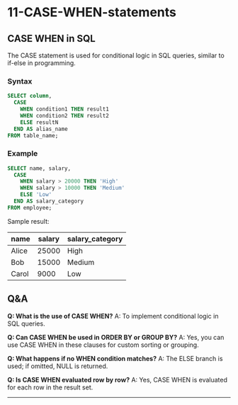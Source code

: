 # 11-CASE-WHEN-statements

## CASE WHEN in SQL
The CASE statement is used for conditional logic in SQL queries, similar to if-else in programming.

### Syntax
```sql
SELECT column,
  CASE
    WHEN condition1 THEN result1
    WHEN condition2 THEN result2
    ELSE resultN
  END AS alias_name
FROM table_name;
```

### Example
```sql
SELECT name, salary,
  CASE
    WHEN salary > 20000 THEN 'High'
    WHEN salary > 10000 THEN 'Medium'
    ELSE 'Low'
  END AS salary_category
FROM employee;
```

Sample result:

| name   | salary | salary_category |
|--------|--------|----------------|
| Alice  | 25000  | High           |
| Bob    | 15000  | Medium         |
| Carol  | 9000   | Low            |

## Q&A
**Q: What is the use of CASE WHEN?**
A: To implement conditional logic in SQL queries.

**Q: Can CASE WHEN be used in ORDER BY or GROUP BY?**
A: Yes, you can use CASE WHEN in these clauses for custom sorting or grouping.

**Q: What happens if no WHEN condition matches?**
A: The ELSE branch is used; if omitted, NULL is returned.

**Q: Is CASE WHEN evaluated row by row?**
A: Yes, CASE WHEN is evaluated for each row in the result set.

---

